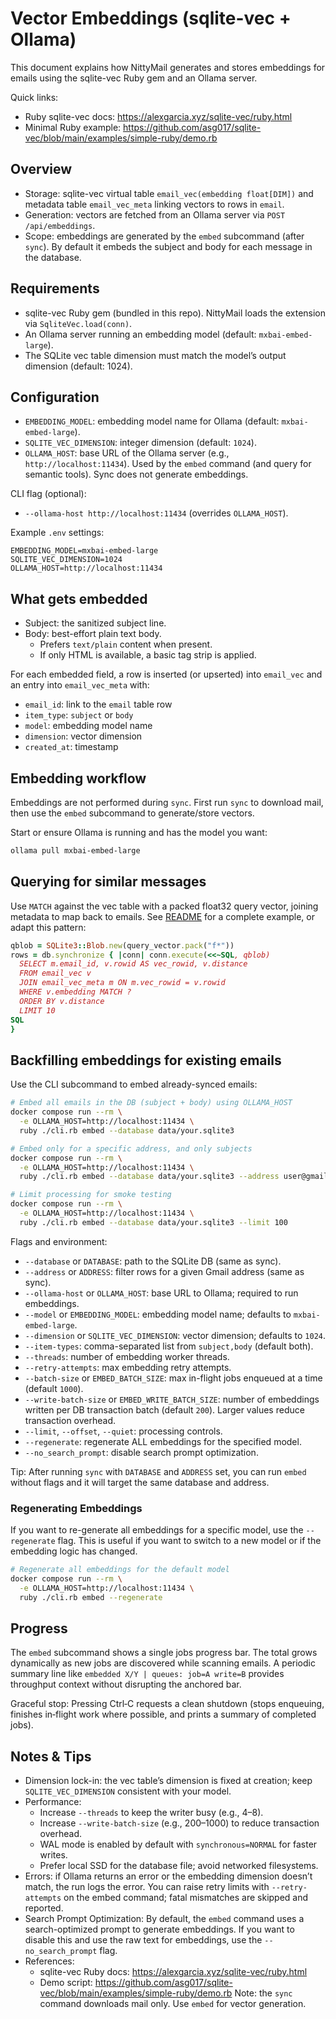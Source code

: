 # Vector Embeddings (sqlite-vec + Ollama)

This document explains how NittyMail generates and stores embeddings for emails using the sqlite-vec Ruby gem and an Ollama server.

Quick links:
- Ruby sqlite-vec docs: https://alexgarcia.xyz/sqlite-vec/ruby.html
- Minimal Ruby example: https://github.com/asg017/sqlite-vec/blob/main/examples/simple-ruby/demo.rb

## Overview

- Storage: sqlite-vec virtual table `email_vec(embedding float[DIM])` and metadata table `email_vec_meta` linking vectors to rows in `email`.
- Generation: vectors are fetched from an Ollama server via `POST /api/embeddings`.
- Scope: embeddings are generated by the `embed` subcommand (after `sync`). By default it embeds the subject and body for each message in the database.

## Requirements

- sqlite-vec Ruby gem (bundled in this repo). NittyMail loads the extension via `SqliteVec.load(conn)`.
- An Ollama server running an embedding model (default: `mxbai-embed-large`).
- The SQLite vec table dimension must match the model’s output dimension (default: 1024).

## Configuration

- `EMBEDDING_MODEL`: embedding model name for Ollama (default: `mxbai-embed-large`).
- `SQLITE_VEC_DIMENSION`: integer dimension (default: `1024`).
- `OLLAMA_HOST`: base URL of the Ollama server (e.g., `http://localhost:11434`). Used by the `embed` command (and query for semantic tools). Sync does not generate embeddings.

CLI flag (optional):
- `--ollama-host http://localhost:11434` (overrides `OLLAMA_HOST`).

Example `.env` settings:
```
EMBEDDING_MODEL=mxbai-embed-large
SQLITE_VEC_DIMENSION=1024
OLLAMA_HOST=http://localhost:11434
```

## What gets embedded

- Subject: the sanitized subject line.
- Body: best-effort plain text body.
  - Prefers `text/plain` content when present.
  - If only HTML is available, a basic tag strip is applied.

For each embedded field, a row is inserted (or upserted) into `email_vec` and an entry into `email_vec_meta` with:
- `email_id`: link to the `email` table row
- `item_type`: `subject` or `body`
- `model`: embedding model name
- `dimension`: vector dimension
- `created_at`: timestamp

## Embedding workflow

Embeddings are not performed during `sync`. First run `sync` to download mail, then use the `embed` subcommand to generate/store vectors.

Start or ensure Ollama is running and has the model you want:
```bash
ollama pull mxbai-embed-large
```

## Querying for similar messages

Use `MATCH` against the vec table with a packed float32 query vector, joining metadata to map back to emails. See [README](../core/README.md) for a complete example, or adapt this pattern:
```ruby
qblob = SQLite3::Blob.new(query_vector.pack("f*"))
rows = db.synchronize { |conn| conn.execute(<<~SQL, qblob)
  SELECT m.email_id, v.rowid AS vec_rowid, v.distance
  FROM email_vec v
  JOIN email_vec_meta m ON m.vec_rowid = v.rowid
  WHERE v.embedding MATCH ?
  ORDER BY v.distance
  LIMIT 10
SQL
}
```

## Backfilling embeddings for existing emails

Use the CLI subcommand to embed already-synced emails:

```bash
# Embed all emails in the DB (subject + body) using OLLAMA_HOST
docker compose run --rm \
  -e OLLAMA_HOST=http://localhost:11434 \
  ruby ./cli.rb embed --database data/your.sqlite3

# Embed only for a specific address, and only subjects
docker compose run --rm \
  -e OLLAMA_HOST=http://localhost:11434 \
  ruby ./cli.rb embed --database data/your.sqlite3 --address user@gmail.com --item-types subject

# Limit processing for smoke testing
docker compose run --rm \
  -e OLLAMA_HOST=http://localhost:11434 \
  ruby ./cli.rb embed --database data/your.sqlite3 --limit 100
```

Flags and environment:
- `--database` or `DATABASE`: path to the SQLite DB (same as sync).
- `--address` or `ADDRESS`: filter rows for a given Gmail address (same as sync).
- `--ollama-host` or `OLLAMA_HOST`: base URL to Ollama; required to run embeddings.
- `--model` or `EMBEDDING_MODEL`: embedding model name; defaults to `mxbai-embed-large`.
- `--dimension` or `SQLITE_VEC_DIMENSION`: vector dimension; defaults to `1024`.
- `--item-types`: comma-separated list from `subject,body` (default both).
- `--threads`: number of embedding worker threads.
- `--retry-attempts`: max embedding retry attempts.
- `--batch-size` or `EMBED_BATCH_SIZE`: max in-flight jobs enqueued at a time (default `1000`).
- `--write-batch-size` or `EMBED_WRITE_BATCH_SIZE`: number of embeddings written per DB transaction batch (default `200`). Larger values reduce transaction overhead.
- `--limit`, `--offset`, `--quiet`: processing controls.
- `--regenerate`: regenerate ALL embeddings for the specified model.
- `--no_search_prompt`: disable search prompt optimization.

Tip: After running `sync` with `DATABASE` and `ADDRESS` set, you can run `embed` without flags and it will target the same database and address.

### Regenerating Embeddings

If you want to re-generate all embeddings for a specific model, use the `--regenerate` flag. This is useful if you want to switch to a new model or if the embedding logic has changed.

```bash
# Regenerate all embeddings for the default model
docker compose run --rm \
  -e OLLAMA_HOST=http://localhost:11434 \
  ruby ./cli.rb embed --regenerate
```



## Progress

The `embed` subcommand shows a single jobs progress bar. The total grows dynamically as new jobs are discovered while scanning emails. A periodic summary line like `embedded X/Y | queues: job=A write=B` provides throughput context without disrupting the anchored bar.

Graceful stop: Pressing Ctrl‑C requests a clean shutdown (stops enqueuing, finishes in‑flight work where possible, and prints a summary of completed jobs).

## Notes & Tips

- Dimension lock-in: the vec table’s dimension is fixed at creation; keep `SQLITE_VEC_DIMENSION` consistent with your model.
- Performance:
  - Increase `--threads` to keep the writer busy (e.g., 4–8).
  - Increase `--write-batch-size` (e.g., 200–1000) to reduce transaction overhead.
  - WAL mode is enabled by default with `synchronous=NORMAL` for faster writes.
  - Prefer local SSD for the database file; avoid networked filesystems.
- Errors: if Ollama returns an error or the embedding dimension doesn’t match, the run logs the error. You can raise retry limits with `--retry-attempts` on the embed command; fatal mismatches are skipped and reported.
- Search Prompt Optimization: By default, the `embed` command uses a search-optimized prompt to generate embeddings. If you want to disable this and use the raw text for embeddings, use the `--no_search_prompt` flag.
- References:
  - sqlite-vec Ruby docs: https://alexgarcia.xyz/sqlite-vec/ruby.html
  - Demo script: https://github.com/asg017/sqlite-vec/blob/main/examples/simple-ruby/demo.rb
Note: the `sync` command downloads mail only. Use `embed` for vector generation.
